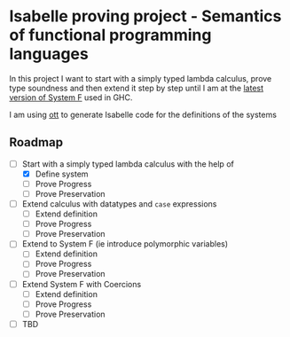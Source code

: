 # Isabelle proving project - Semantics of functional programming languages

In this project I want to start with a simply typed lambda calculus, prove type soundness and then extend it step by step until I am at the [latest version of System F](https://repository.brynmawr.edu/cgi/viewcontent.cgi?article=1014&context=compsci_pubs) used in GHC.

I am using [ott](https://github.com/ott-lang/ott) to generate Isabelle code for the definitions of the systems

## Roadmap

-   [ ] Start with a simply typed lambda calculus with the help of
    -   [x] Define system
    -   [ ] Prove Progress
    -   [ ] Prove Preservation
-   [ ] Extend calculus with datatypes and `case` expressions
    -   [ ] Extend definition
    -   [ ] Prove Progress
    -   [ ] Prove Preservation
-   [ ] Extend to System F (ie introduce polymorphic variables)
    -   [ ] Extend definition
    -   [ ] Prove Progress
    -   [ ] Prove Preservation
-   [ ] Extend System F with Coercions
    -   [ ] Extend definition
    -   [ ] Prove Progress
    -   [ ] Prove Preservation
-   [ ] TBD
